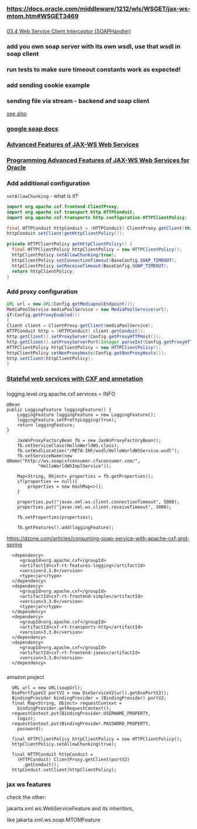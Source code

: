 ### https://docs.oracle.com/middleware/1212/wls/WSGET/jax-ws-mtom.htm#WSGET3469


### 

[03.4 Web Service Client Interceptor (SOAPHandler)](https://docs.google.com/document/d/1PmbiMnGY8I9vTGp07Y-ZmO66AGQYcqtRDs_2SN2m6mE/edit)

### add you own soap server with its own wsdl, use that wsdl in soap client

### run tests to make sure timeout constants work as expected!

### add sending cookie example

### sending file via stream - backend and soap client

[see also](https://docs.google.com/document/d/1H2ScoZ43kqLavJjkqBEUBquJZf9P1hYQ7nbZvMiPpMs/edit)

### [google soap docs](https://docs.google.com/document/d/17n21d16arS2SG8jmjjruxtfcw-Uggk9R_RnDs7H6KH8/edit)

### [Advanced Features of JAX-WS Web Services](https://docs.oracle.com/cd/E15523_01/web.1111/e13734)

### [Programming Advanced Features of JAX-WS Web Services for Oracle](https://docs.oracle.com/cd/E15523_01/web.1111/e13734/toc.htm)



### Add additional configuration

`setAllowChunking` - what is it?

```java
import org.apache.cxf.frontend.ClientProxy;
import org.apache.cxf.transport.http.HTTPConduit;
import org.apache.cxf.transports.http.configuration.HTTPClientPolicy;

final HTTPConduit httpConduit = (HTTPConduit) ClientProxy.getClient(this.port).getConduit();
httpConduit.setClient(getHttpClientPolicy());

private HTTPClientPolicy getHttpClientPolicy() {
  final HTTPClientPolicy httpClientPolicy = new HTTPClientPolicy();
  httpClientPolicy.setAllowChunking(true);
  httpClientPolicy.setConnectionTimeout(BaseConfig.SOAP_TIMEOUT);
  httpClientPolicy.setReceiveTimeout(BaseConfig.SOAP_TIMEOUT);
  return httpClientPolicy;
}
```

### Add proxy configuration 
```java
URL url = new URL(Config.getMediapoolEndpoint());
MediaPoolService mediaPoolService = new MediaPoolService(url);
if(Config.getProxyEnabled())
{
Client client = ClientProxy.getClient(mediaPoolService);
HTTPConduit http = (HTTPConduit) client.getConduit();
http.getClient().setProxyServer(Config.getProxyHTTPHost());
http.getClient().setProxyServerPort(Integer.parseInt(Config.getProxyHTTPPort()));
HTTPClientPolicy httpClientPolicy = new HTTPClientPolicy();
httpClientPolicy.setNonProxyHosts(Config.getNonProxyHosts());
http.setClient(httpClientPolicy);
}
```

### [Stateful web services with CXF and annotation](https://docs.google.com/document/d/1ij-uH7SpLXuE4v8FCV46_nD-zwSVQBMQRSlSDEuDSqk/edit)



###

logging.level.org.apache.cxf.services = INFO

    @Bean
    public LoggingFeature loggingFeature() {
        LoggingFeature loggingFeature = new LoggingFeature();
        loggingFeature.setPrettyLogging(true);
        return loggingFeature;
    }

        JaxWsProxyFactoryBean fb = new JaxWsProxyFactoryBean();
        fb.setServiceClass(HelloWorldWS.class);
        fb.setWsdlLocation("/META-INF/wsdl/HelloWorldWSService.wsdl");
        fb.setServiceName(new QName("http://ws.soapcxfconsumer.cfxconsumer.com/",
                "HelloWorldWSImplService"));

        Map<String, Object> properties = fb.getProperties();
        if(properties == null){
            properties = new HashMap<>();
        }

        properties.put("javax.xml.ws.client.connectionTimeout", 5000);
        properties.put("javax.xml.ws.client.receiveTimeout", 3000);

        fb.setProperties(properties);

        fb.getFeatures().add(loggingFeature);

https://dzone.com/articles/consuming-soap-service-with-apache-cxf-and-spring

      <dependency>
         <groupId>org.apache.cxf</groupId>
         <artifactId>cxf-rt-features-logging</artifactId>
         <version>3.3.0</version>
         <type>jar</type>
      </dependency>
      <dependency>
         <groupId>org.apache.cxf</groupId>
         <artifactId>cxf-rt-frontend-simple</artifactId>
         <version>3.3.0</version>
         <type>jar</type>
      </dependency>
      <dependency>
         <groupId>org.apache.cxf</groupId>
         <artifactId>cxf-rt-transports-http</artifactId>
         <version>3.3.0</version>
      </dependency>
      <dependency>
         <groupId>org.apache.cxf</groupId>
         <artifactId>cxf-rt-frontend-jaxws</artifactId>
         <version>3.3.0</version>
      </dependency>
###

amazon project

      URL url = new URL(soapUrl);
      DsePortTypeV2 portV2 = new DseServiceV2(url).getDsePortV2();
      BindingProvider bindingProvider = (BindingProvider) portV2;
      final Map<String, Object> requestContext =
        bindingProvider.getRequestContext();
      requestContext.put(BindingProvider.USERNAME_PROPERTY,
        login);
      requestContext.put(BindingProvider.PASSWORD_PROPERTY,
        password);

      final HTTPClientPolicy httpClientPolicy = new HTTPClientPolicy();
      httpClientPolicy.setAllowChunking(true);

      final HTTPConduit httpConduit =
        (HTTPConduit) ClientProxy.getClient(portV2)
          .getConduit();
      httpConduit.setClient(httpClientPolicy);

### jax ws features

check the other:

jakarta.xml.ws.WebServiceFeature and its inheritors,

like jakarta.xml.ws.soap.MTOMFeature